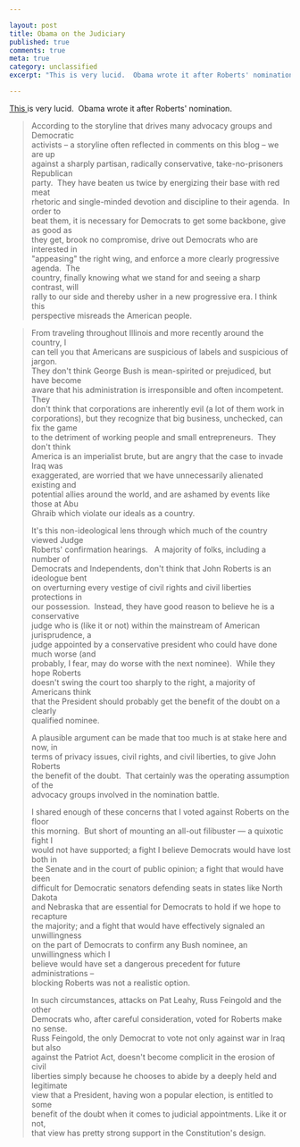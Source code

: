 ```yaml
---

layout: post
title: Obama on the Judiciary
published: true
comments: true
meta: true
category: unclassified
excerpt: "This is very lucid.  Obama wrote it after Roberts' nomination."

---
```


[This ][1]is very lucid.  Obama wrote it after Roberts' nomination.

 [1]: http://www.dailykos.com/story/2005/9/30/102745/165

> According to the storyline that drives many advocacy groups and Democratic  
> activists – a storyline often reflected in comments on this blog – we are up  
> against a sharply partisan, radically conservative, take-no-prisoners Republican  
> party.  They have beaten us twice by energizing their base with red meat  
> rhetoric and single-minded devotion and discipline to their agenda.  In order to  
> beat them, it is necessary for Democrats to get some backbone, give as good as  
> they get, brook no compromise, drive out Democrats who are interested in  
> "appeasing" the right wing, and enforce a more clearly progressive agenda.  The  
> country, finally knowing what we stand for and seeing a sharp contrast, will  
> rally to our side and thereby usher in a new progressive era. I think this  
> perspective misreads the American people.

> From traveling throughout Illinois and more recently around the country, I  
> can tell you that Americans are suspicious of labels and suspicious of jargon.   
> They don't think George Bush is mean-spirited or prejudiced, but have become  
> aware that his administration is irresponsible and often incompetent.  They  
> don't think that corporations are inherently evil (a lot of them work in  
> corporations), but they recognize that big business, unchecked, can fix the game  
> to the detriment of working people and small entrepreneurs.  They don't think  
> America is an imperialist brute, but are angry that the case to invade Iraq was  
> exaggerated, are worried that we have unnecessarily alienated existing and  
> potential allies around the world, and are ashamed by events like those at Abu  
> Ghraib which violate our ideals as a country.
> 
> It's this non-ideological lens through which much of the country viewed Judge  
> Roberts' confirmation hearings.   A majority of folks, including a number of  
> Democrats and Independents, don't think that John Roberts is an ideologue bent  
> on overturning every vestige of civil rights and civil liberties protections in  
> our possession.  Instead, they have good reason to believe he is a conservative  
> judge who is (like it or not) within the mainstream of American jurisprudence, a  
> judge appointed by a conservative president who could have done much worse (and  
> probably, I fear, may do worse with the next nominee).  While they hope Roberts  
> doesn't swing the court too sharply to the right, a majority of Americans think  
> that the President should probably get the benefit of the doubt on a clearly  
> qualified nominee.
> 
> A plausible argument can be made that too much is at stake here and now, in  
> terms of privacy issues, civil rights, and civil liberties, to give John Roberts  
> the benefit of the doubt.  That certainly was the operating assumption of the  
> advocacy groups involved in the nomination battle.  
> 
> I shared enough of these concerns that I voted against Roberts on the floor  
> this morning.  But short of mounting an all-out filibuster — a quixotic fight I  
> would not have supported; a fight I believe Democrats would have lost both in  
> the Senate and in the court of public opinion; a fight that would have been  
> difficult for Democratic senators defending seats in states like North Dakota  
> and Nebraska that are essential for Democrats to hold if we hope to recapture  
> the majority; and a fight that would have effectively signaled an unwillingness  
> on the part of Democrats to confirm any Bush nominee, an unwillingness which I  
> believe would have set a dangerous precedent for future administrations –  
> blocking Roberts was not a realistic option.
> 
> In such circumstances, attacks on Pat Leahy, Russ Feingold and the other  
> Democrats who, after careful consideration, voted for Roberts make no sense.   
> Russ Feingold, the only Democrat to vote not only against war in Iraq but also  
> against the Patriot Act, doesn't become complicit in the erosion of civil  
> liberties simply because he chooses to abide by a deeply held and legitimate  
> view that a President, having won a popular election, is entitled to some  
> benefit of the doubt when it comes to judicial appointments. Like it or not,  
> that view has pretty strong support in the Constitution's design.